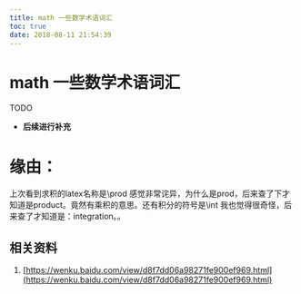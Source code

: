 ```yaml
---
title: math 一些数学术语词汇
toc: true
date: 2018-08-11 21:54:39
---
```

# math 一些数学术语词汇

TODO

- **后续进行补充**



# 缘由：


上次看到求积的latex名称是\prod 感觉非常诧异，为什么是prod，后来查了下才知道是product。竟然有乘积的意思。还有积分的符号是\int 我也觉得很奇怪，后来查了才知道是：integration。。




## 相关资料

1. [https://wenku.baidu.com/view/d8f7dd06a98271fe900ef969.html](https://wenku.baidu.com/view/d8f7dd06a98271fe900ef969.html)
